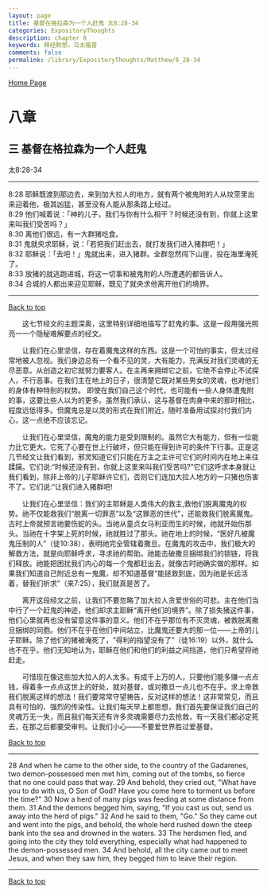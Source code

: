 ```yaml
---
layout: page
title: 基督在格拉森为一个人赶鬼 太8:28-34
categories: ExpositoryThoughts
description: chapter 8
keywords: 释经默想，马太福音
comments: false
permalink: /library/ExpositoryThoughts/Matthew/8_28-34
---
```

[ Home Page ]({{site.baseurl}}/index) <br>

<a name="0"></a>
# 八章 

## 三 基督在格拉森为一个人赶鬼

太8:28-34

***

8:28 耶稣既渡到那边去，来到加大拉人的地方，就有两个被鬼附的人从坟茔里出来迎着他，极其凶猛，甚至没有人能从那条路上经过。<br>
8:29 他们喊着说：「神的儿子，我们与你有什么相干？时候还没有到，你就上这里来叫我们受苦吗？」<br>
8:30 离他们很远，有一大群猪吃食。<br>
8:31 鬼就央求耶稣，说：「若把我们赶出去，就打发我们进入猪群吧！」<br>
8:32 耶稣说：「去吧！」鬼就出来，进入猪群。全群忽然闯下山崖，投在海里淹死了。<br>
8:33 放猪的就逃跑进城，将这一切事和被鬼附的人所遭遇的都告诉人。<br>
8:34 合城的人都出来迎见耶稣，既见了就央求他离开他们的境界。<br>

***

[Back to top](#0)

&emsp;&emsp;这七节经文的主题深奥，这里特别详细地描写了赶鬼的事。这是一段用强光照亮一一个隐秘难解要点的经文。

&emsp;&emsp;让我们在心里坚信，存在着魔鬼这样的东西。这是一个可怕的事实，但太过经常地被人忽视。我们身边总有一个看不见的灵，大有能力，充满反对我们灵魂的无尽恶意。从创造之初它就努力要客人。在主再来拥绑它之前，它绝不会停止不试探人，不行恶事。在我们主在地上的日子，很清楚它既对某些男女的灵魂，也对他们的身体有种特别的权势。 即使在我们自己这个时代，也可能有一些人身体遭鬼附的事，这要比些人以为的更多。虽然我们承认，这与基督在肉身中来的那时相比，程度远低得多。但魔鬼总是以灵的形式在我们附近，随时准备用试探对付我们内心，这一点绝不应该忘记。

&emsp;&emsp;让我们在心里坚信，魔鬼的能力是受到限制的。虽然它大有能力，但有一位能力比它更大。它死了心要在世上行破坏，但只能在得到许可的条件下行事。正是这几节经文让我们看到，邪灵知道它们只能在万主之主许可它们的时间内在地上来往蹂躏。它们说:“时候还没有到，你就上这里来叫我们受苦吗?”它们这呼求本身就让我们看到，除非上帝的儿子耶稣许它们，否则它们连加大拉人地方的一只猪也伤害不了。它们说:“让我们进入猪群吧!

&emsp;&emsp;让我们在心里坚信：我们的主耶稣是人类伟大的救主,救他们脱离魔鬼的权势。祂不仅能救我们“脱离一切罪恶”以及“这罪恶的世代”，还能救我们脱离魔鬼。古时上帝就预言祂要伤蛇的头。当祂从童贞女马利亚而生的时候，祂就开始伤那头。当祂在十字架上死的时候，祂就胜过了那头。祂在地上的时候，“医好凡被魔鬼压制的人”（徒10:38），表明祂完全管辖着撒旦。在魔鬼的攻击中，我们极大的解救方法，就是向耶稣呼求，寻求祂的帮助。祂能击破撒旦捆绑我们的锁链，将我们释放。祂能把困扰我们内心的每一个鬼都赶出去，就像古时祂确实做的那样。如果我们知道自己附近总有一鬼魔，却不知道基督“能拯救到底，因为祂是长远活着，替我们祈求”（来7:25），我们就真是苦了。

&emsp;&emsp;离开这段经文之前，让我们不要忽略了加大拉人贪爱世俗的可悲。主在他们当中行了一个赶鬼的神迹，他们却求主耶稣“离开他们的境界”。除了损失猪这件事，他们心里就再也没有留意这件事的意义。他们不在乎那位有不灭灵魂，被救脱离撒旦捆绑的同胞。他们不在乎在他们中间站立，比魔鬼还要大的那一位——上帝的儿子耶稣。除了他们的猪被淹死了，“得利的指望没有了”（徒16:19）以外，就什么也不在乎。他们无知地认为，耶稣在他们和他们的利益之间挡道，他们只希望将祂赶走。

&emsp;&emsp;可惜现在像这些加大拉人的人太多。有成千上万的人，只要他们能多赚一点点钱，得着多一点点这世上的好处，就对基督，或对撒旦一点儿也不在乎。求上帝救我们脱离这样的想法！我们要常常守望祷告，反对这样的想法！这非常常见，而且具有可怕的、强烈的传染性。让我们每天早上都思想，我们首先要保证我们自己的灵魂万无一失，而且我们每天还有许多灵魂需要尽力去抢救，有一天我们都必定死去，在那之后都要受审判。让我们小心——不要爱世界胜过爱基督。

[Back to top](#0)

***

28 And when he came to the other side, to the country of the Gadarenes, two demon-possessed men met him, coming out of the tombs, so fierce that no one could pass that way. 29 And behold, they cried out, "What have you to do with us, O Son of God? Have you come here to torment us before the time?" 30 Now a herd of many pigs was feeding at some distance from them. 31 And the demons begged him, saying, "If you cast us out, send us away into the herd of pigs." 32 And he said to them, "Go." So they came out and went into the pigs, and behold, the whole herd rushed down the steep bank into the sea and drowned in the waters. 33 The herdsmen fled, and going into the city they told everything, especially what had happened to the demon-possessed men. 34 And behold, all the city came out to meet Jesus, and when they saw him, they begged him to leave their region.

***

[Back to top](#0)
